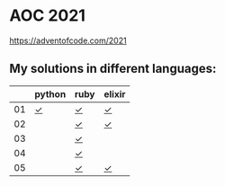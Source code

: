 # AOC 2021

https://adventofcode.com/2021


## My solutions in different languages:

|    | python    | ruby      | elixir     |
| -  | -         | -         | -          |
| 01 | [✓][01py] | [✓][01rb] | [✓][01exs] |
| 02 |           | [✓][02rb] | [✓][02exs] |
| 03 |           | [✓][03rb] |            |
| 04 |           | [✓][04rb] |            |
| 05 |           | [✓][05rb] | [✓][05exs] |

[01py]:  python/day1.py

[01rb]:  ruby/day1.rb
[02rb]:  ruby/day2.rb
[03rb]:  ruby/day3.rb
[04rb]:  ruby/day4.rb
[05rb]:  ruby/day5.rb

[01exs]:  elixir/day1.exs
[02exs]:  elixir/day2.exs
[05exs]:  elixir/day5.exs
